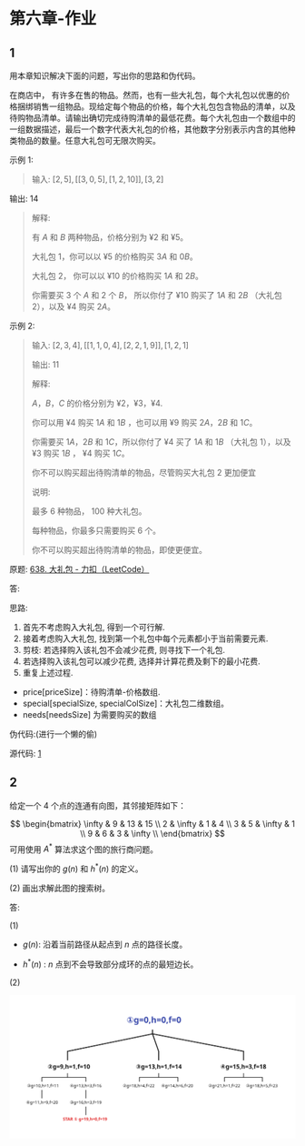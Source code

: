 # 第六章-作业

## 1

用本章知识解决下面的问题，写出你的思路和伪代码。

在商店中， 有许多在售的物品。然而，也有一些大礼包，每个大礼包以优惠的价格捆绑销售一组物品。现给定每个物品的价格，每个大礼包包含物品的清单，以及待购物品清单。请输出确切完成待购清单的最低花费。每个大礼包由一个数组中的一组数据描述，最后一个数字代表大礼包的价格，其他数字分别表示内含的其他种类物品的数量。任意大礼包可无限次购买。

示例 $1$:

> 输入: $[2,5], [[3,0,5],[1,2,10]], [3,2]$
>
输出: $14$
>
> 解释: 
>
> 有 $A$ 和 $B$ 两种物品，价格分别为 $¥2$ 和 $¥5$。
>
> 大礼包 $1$，你可以以 $¥5$ 的价格购买 $3A$ 和 $0B$。
>
> 大礼包 $2$， 你可以以 $¥10$ 的价格购买 $1A$ 和 $2B$。
>
> 你需要买 $3$ 个 $A$ 和 $2$ 个 $B$， 所以你付了 $¥10$ 购买了 $1A$ 和 $2B$ （大礼包 $2$），以及 $¥4$ 购买 $2A$。

示例 $2$:

> 输入: $[2,3,4], [[1,1,0,4],[2,2,1,9]], [1,2,1]$
>
> 输出: $11$
> 
> 解释: 
>
> $A$，$B$，$C$ 的价格分别为 $¥2$，$¥3$，$¥4$.
>
> 你可以用 $¥4$ 购买 $1A$ 和 $1B$ ，也可以用 $¥9$ 购买 $2A$，$2B$ 和 $1C$。
>
> 你需要买 $1A$，$2B$ 和 $1C$，所以你付了 $¥4$ 买了 $1A$ 和 $1B$ （大礼包 $1$），以及 $¥3$ 购买 $1B$ ， $¥4$ 购买 $1C$。
>
> 你不可以购买超出待购清单的物品，尽管购买大礼包 $2$ 更加便宜
> 
> 说明:
>
>  最多 $6$ 种物品， $100$ 种大礼包。
>
>  每种物品，你最多只需要购买 $6$ 个。
>
>  你不可以购买超出待购清单的物品，即使更便宜。



原题: [638. 大礼包 - 力扣（LeetCode）](https://leetcode-cn.com/problems/shopping-offers/)

答:

思路:

1. 首先不考虑购入大礼包, 得到一个可行解.
2. 接着考虑购入大礼包, 找到第一个礼包中每个元素都小于当前需要元素.
3. 剪枝: 若选择购入该礼包不会减少花费, 则寻找下一个礼包.
4. 若选择购入该礼包可以减少花费, 选择并计算花费及剩下的最小花费.
5. 重复上述过程.

- price[priceSize]：待购清单-价格数组.
- special[specialSize, specialColSize]：大礼包二维数组。
- needs[needsSize] 为需要购买的数组

伪代码:(进行一个懒的偷)

源代码: [1](1.c)



## 2

给定一个 $4$ 个点的连通有向图，其邻接矩阵如下：

$$
\begin{bmatrix}
  \infty & 9 & 13 & 15 \\
  2 & \infty & 1 & 4 \\
  3 & 5 & \infty & 1 \\
  9 & 6 & 3 & \infty \\
\end{bmatrix}
$$
可用使用 $A^*$ 算法求这个图的旅行商问题。

(1) 请写出你的 $g(n)$ 和 $h^*(n)$ 的定义。

(2) 画出求解此图的搜索树。



答:

(1)

- $g(n)$: 沿着当前路径从起点到 $n$ 点的路径长度。

- $h^*(n)$ : $n$ 点到不会导致部分成环的点的最短边长。

(2)

![2](2.svg)
